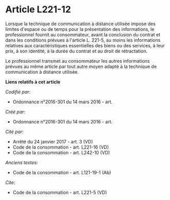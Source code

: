 # Article L221-12

Lorsque la technique de communication à distance utilisée impose des limites d'espace ou de temps pour la présentation des
informations, le professionnel fournit au consommateur, avant la conclusion du contrat et dans les conditions prévues à
l'article L. 221-5, au moins les informations relatives aux caractéristiques essentielles des biens ou des services, à leur
prix, à son identité, à la durée du contrat et au droit de rétractation. 

Le professionnel transmet au consommateur les autres informations prévues au même article par tout autre moyen adapté à la
technique de communication à distance utilisée.

**Liens relatifs à cet article**

_Codifié par_:

  - Ordonnance n°2016-301 du 14 mars 2016 - art.

_Créé par_:

  - Ordonnance n°2016-301 du 14 mars 2016 - art.

_Cité par_:

  - Arrêté du 24 janvier 2017 - art. 3 (VD)
  - Code de la consommation - art. L221-16 (VD)
  - Code de la consommation - art. L242-10 (VD)

_Anciens textes_:

  - Code de la consommation - art. L121-19-1 (Ab)

_Cite_:

  - Code de la consommation - art. L221-5 (VD)
